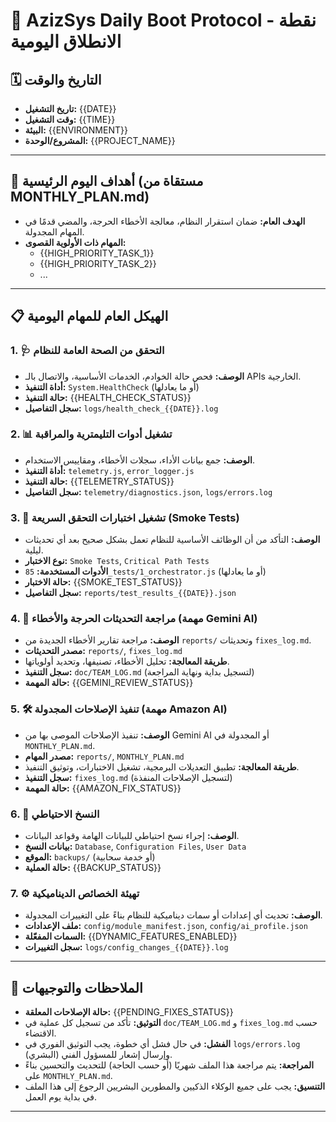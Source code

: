 # 🚀 AzizSys Daily Boot Protocol - نقطة الانطلاق اليومية

## 🗓️ التاريخ والوقت
- **تاريخ التشغيل:** {{DATE}}
- **وقت التشغيل:** {{TIME}}
- **البيئة:** {{ENVIRONMENT}}
- **المشروع/الوحدة:** {{PROJECT_NAME}}

---

## 🎯 أهداف اليوم الرئيسية (مستقاة من MONTHLY_PLAN.md)
- **الهدف العام:** ضمان استقرار النظام، معالجة الأخطاء الحرجة، والمضي قدمًا في المهام المجدولة.
- **المهام ذات الأولوية القصوى:**
    - {{HIGH_PRIORITY_TASK_1}}
    - {{HIGH_PRIORITY_TASK_2}}
    - ...

---

## 📋 الهيكل العام للمهام اليومية

### 1. 🩺 التحقق من الصحة العامة للنظام
- **الوصف:** فحص حالة الخوادم، الخدمات الأساسية، والاتصال بالـ APIs الخارجية.
- **أداة التنفيذ:** `System.HealthCheck` (أو ما يعادلها)
- **حالة التنفيذ:** {{HEALTH_CHECK_STATUS}}
- **سجل التفاصيل:** `logs/health_check_{{DATE}}.log`

### 2. 📊 تشغيل أدوات التليمترية والمراقبة
- **الوصف:** جمع بيانات الأداء، سجلات الأخطاء، ومقاييس الاستخدام.
- **أداة التنفيذ:** `telemetry.js`, `error_logger.js`
- **حالة التنفيذ:** {{TELEMETRY_STATUS}}
- **سجل التفاصيل:** `telemetry/diagnostics.json`, `logs/errors.log`

### 3. 🧪 تشغيل اختبارات التحقق السريعة (Smoke Tests)
- **الوصف:** التأكد من أن الوظائف الأساسية للنظام تعمل بشكل صحيح بعد أي تحديثات ليلية.
- **نوع الاختبار:** `Smoke Tests`, `Critical Path Tests`
- **الأدوات المستخدمة:** `85_tests/1_orchestrator.js` (أو ما يعادلها)
- **حالة الاختبار:** {{SMOKE_TEST_STATUS}}
- **سجل التفاصيل:** `reports/test_results_{{DATE}}.json`

### 4. 🚨 مراجعة التحديثات الحرجة والأخطاء (مهمة Gemini AI)
- **الوصف:** مراجعة تقارير الأخطاء الجديدة من `reports/` وتحديثات `fixes_log.md`.
- **مصدر التحديثات:** `reports/`, `fixes_log.md`
- **طريقة المعالجة:** تحليل الأخطاء، تصنيفها، وتحديد أولوياتها.
- **سجل التنفيذ:** `doc/TEAM_LOG.md` (لتسجيل بداية ونهاية المراجعة)
- **حالة المهمة:** {{GEMINI_REVIEW_STATUS}}

### 5. 🛠️ تنفيذ الإصلاحات المجدولة (مهمة Amazon AI)
- **الوصف:** تنفيذ الإصلاحات الموصى بها من Gemini AI أو المجدولة في `MONTHLY_PLAN.md`.
- **مصدر المهام:** `reports/`, `MONTHLY_PLAN.md`
- **طريقة المعالجة:** تطبيق التعديلات البرمجية، تشغيل الاختبارات، وتوثيق التنفيذ.
- **سجل التنفيذ:** `fixes_log.md` (لتسجيل الإصلاحات المنفذة)
- **حالة المهمة:** {{AMAZON_FIX_STATUS}}

### 6. 💾 النسخ الاحتياطي
- **الوصف:** إجراء نسخ احتياطي للبيانات الهامة وقواعد البيانات.
- **بيانات النسخ:** `Database`, `Configuration Files`, `User Data`
- **الموقع:** `backups/` (أو خدمة سحابية)
- **حالة العملية:** {{BACKUP_STATUS}}

### 7. ⚙️ تهيئة الخصائص الديناميكية
- **الوصف:** تحديث أي إعدادات أو سمات ديناميكية للنظام بناءً على التغييرات المجدولة.
- **ملف الإعدادات:** `config/module_manifest.json`, `config/ai_profile.json`
- **السمات المفعّلة:** {{DYNAMIC_FEATURES_ENABLED}}
- **سجل التغييرات:** `logs/config_changes_{{DATE}}.log`

---

## 📝 الملاحظات والتوجيهات
- **حالة الإصلاحات المعلقة:** {{PENDING_FIXES_STATUS}}
- **التوثيق:** تأكد من تسجيل كل عملية في `doc/TEAM_LOG.md` و `fixes_log.md` حسب الاقتضاء.
- **الفشل:** في حال فشل أي خطوة، يجب التوثيق الفوري في `logs/errors.log` وإرسال إشعار للمسؤول الفني (البشري).
- **المراجعة:** يتم مراجعة هذا الملف شهريًا (أو حسب الحاجة) للتحديث والتحسين بناءً على `MONTHLY_PLAN.md`.
- **التنسيق:** يجب على جميع الوكلاء الذكيين والمطورين البشريين الرجوع إلى هذا الملف في بداية يوم العمل.

---
